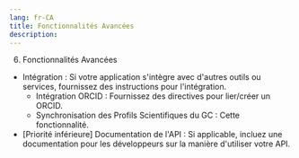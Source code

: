 ```yaml
---
lang: fr-CA
title: Fonctionnalités Avancées
description:
---
```

6) Fonctionnalités Avancées

- Intégration : Si votre application s'intègre avec d'autres outils ou services, fournissez des instructions pour l'intégration.
    - Intégration ORCID : Fournissez des directives pour lier/créer un ORCID.
    - Synchronisation des Profils Scientifiques du GC : Cette fonctionnalité.
- [Priorité inférieure] Documentation de l'API : Si applicable, incluez une documentation pour les développeurs sur la manière d'utiliser votre API.

